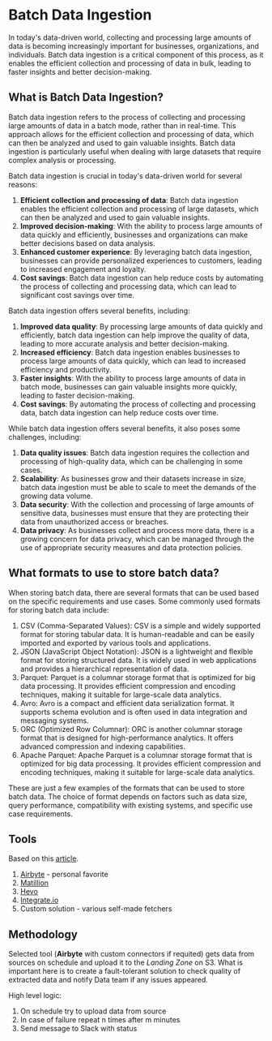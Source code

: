 # Batch Data Ingestion

In today's data-driven world, collecting and processing large amounts of data is becoming increasingly important for businesses, organizations, and individuals. Batch data ingestion is a critical component of this process, as
it enables the efficient collection and processing of data in bulk, leading to faster insights and better
decision-making.

## What is Batch Data Ingestion?

Batch data ingestion refers to the process of collecting and processing large amounts of data in a batch mode,
rather than in real-time. This approach allows for the efficient collection and processing of data, which can then
be analyzed and used to gain valuable insights. Batch data ingestion is particularly useful when dealing with
large datasets that require complex analysis or processing.

Batch data ingestion is crucial in today's data-driven world for several reasons:

1. **Efficient collection and processing of data**: Batch data ingestion enables the efficient collection and
processing of large datasets, which can then be analyzed and used to gain valuable insights.
2. **Improved decision-making**: With the ability to process large amounts of data quickly and efficiently,
businesses and organizations can make better decisions based on data analysis.
3. **Enhanced customer experience**: By leveraging batch data ingestion, businesses can provide personalized
experiences to customers, leading to increased engagement and loyalty.
4. **Cost savings**: Batch data ingestion can help reduce costs by automating the process of collecting and
processing data, which can lead to significant cost savings over time.

Batch data ingestion offers several benefits, including:

1. **Improved data quality**: By processing large amounts of data quickly and efficiently, batch data ingestion
can help improve the quality of data, leading to more accurate analysis and better decision-making.
2. **Increased efficiency**: Batch data ingestion enables businesses to process large amounts of data quickly,
which can lead to increased efficiency and productivity.
3. **Faster insights**: With the ability to process large amounts of data in batch mode, businesses can gain
valuable insights more quickly, leading to faster decision-making.
4. **Cost savings**: By automating the process of collecting and processing data, batch data ingestion can help
reduce costs over time.

While batch data ingestion offers several benefits, it also poses some challenges, including:

1. **Data quality issues**: Batch data ingestion requires the collection and processing of high-quality data,
which can be challenging in some cases.
2. **Scalability**: As businesses grow and their datasets increase in size, batch data ingestion must be able to scale to meet the demands of the growing data volume.
3. **Data security**: With the collection and processing of large amounts of sensitive data, businesses must ensure that they are protecting their data from unauthorized access or breaches.
4. **Data privacy**: As businesses collect and process more data, there is a growing concern for data privacy, which can be managed through the use of appropriate security measures and data protection policies.

## What formats to use to store batch data?

When storing batch data, there are several formats that can be used based on the specific requirements and use cases. Some commonly used formats for storing batch data include:
1. CSV (Comma-Separated Values): CSV is a simple and widely supported format for storing tabular data. It is human-readable and can be easily imported and exported by various tools and applications.
2. JSON (JavaScript Object Notation): JSON is a lightweight and flexible format for storing structured data. It is widely used in web applications and provides a hierarchical representation of data.
3. Parquet: Parquet is a columnar storage format that is optimized for big data processing. It provides efficient compression and encoding techniques, making it suitable for large-scale data analytics.
4. Avro: Avro is a compact and efficient data serialization format. It supports schema evolution and is often used in data integration and messaging systems.
5. ORC (Optimized Row Columnar): ORC is another columnar storage format that is designed for high-performance analytics. It offers advanced compression and indexing capabilities.
6. Apache Parquet: Apache Parquet is a columnar storage format that is optimized for big data processing. It provides efficient compression and encoding techniques, making it suitable for large-scale data analytics.


These are just a few examples of the formats that can be used to store batch data. The choice of format depends on factors such as data size, query performance, compatibility with existing systems, and specific use case requirements.

## Tools

Based on this [article](https://www.integrate.io/blog/top-data-ingestion-tools/).

1. [Airbyte](https://airbyte.com/) - personal favorite
2. [Matillion](https://www.matillion.com/)
3. [Hevo](https://hevodata.com/)
4. [Integrate.io](https://www.integrate.io/)
4. Custom solution - various self-made fetchers 

## Methodology

Selected tool (**Airbyte** with custom connectors if requited) gets data from sources on schedule and upload it to the *Landing Zone* on S3. What is important here is to create a fault-tolerant solution to check quality of extracted data and notify Data team if any issues appeared. 

High level logic:
1. On schedule try to upload data from source
2. In case of failure repeat n times after m minutes
3. Send message to Slack with status



